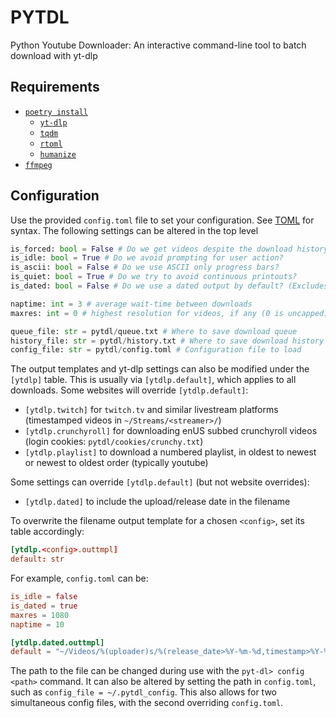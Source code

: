 # PYTDL
Python Youtube Downloader: An interactive command-line tool to batch download with yt-dlp

## Requirements

- [`poetry install`](https://python-poetry.org/)
  + [`yt-dlp`](https://github.com/yt-dlp/yt-dlp)
  + [`tqdm`](https://github.com/tqdm/tqdm)
  + [`rtoml`](https://pypi.org/project/rtoml/)
  + [`humanize`](https://github.com/jmoiron/humanize)
- [`ffmpeg`](https://ffmpeg.org)

## Configuration

Use the provided `config.toml` file to set your configuration. See [TOML](toml.io/en/) for syntax.
The following settings can be altered in the top level

```py
is_forced: bool = False # Do we get videos despite the download history?
is_idle: bool = True # Do we avoid prompting for user action?
is_ascii: bool = False # Do we use ASCII only progress bars?
is_quiet: bool = True # Do we try to avoid continuous printouts?
is_dated: bool = False # Do we use a dated output by default? (Excludes site-specific downloads i.e. twitch.tv)

naptime: int = 3 # average wait-time between downloads
maxres: int = 0 # highest resolution for videos, if any (0 is uncapped)

queue_file: str = pytdl/queue.txt # Where to save download queue
history_file: str = pytdl/history.txt # Where to save download history
config_file: str = pytdl/config.toml # Configuration file to load
```

The output templates and yt-dlp settings can also be modified under the `[ytdlp]` table.
This is usually via `[ytdlp.default]`, which applies to all downloads.
Some websites will override `[ytdlp.default]`:
- `[ytdlp.twitch]` for `twitch.tv` and similar livestream platforms (timestamped videos in `~/Streams/<streamer>/`)
- `[ytdlp.crunchyroll]` for downloading enUS subbed crunchyroll videos (login cookies: `pytdl/cookies/crunchy.txt`)
- `[ytdlp.playlist]` to download a numbered playlist, in oldest to newest or newest to oldest order (typically youtube)

Some settings can override `[ytdlp.default]` (but not website overrides):
- `[ytdlp.dated]` to include the upload/release date in the filename

To overwrite the filename output template for a chosen `<config>`, set its table accordingly:
```toml
[ytdlp.<config>.outtmpl]
default: str
```

For example, `config.toml` can be:

```toml
is_idle = false
is_dated = true
maxres = 1080
naptime = 10

[ytdlp.dated.outtmpl]
default = "~/Videos/%(uploader)s/%(release_date>%Y-%m-%d,timestamp>%Y-%m-%d,upload_date>%Y-%m-%d|20xx-xx-xx)s %(title)s [%(id)s].%(ext)s"
```

The path to the file can be changed during use with the `pyt-dl> config <path>` command.
It can also be altered by setting the path in `config.toml`, such as `config_file = ~/.pytdl_config`.
This also allows for two simultaneous config files, with the second overriding `config.toml`.
